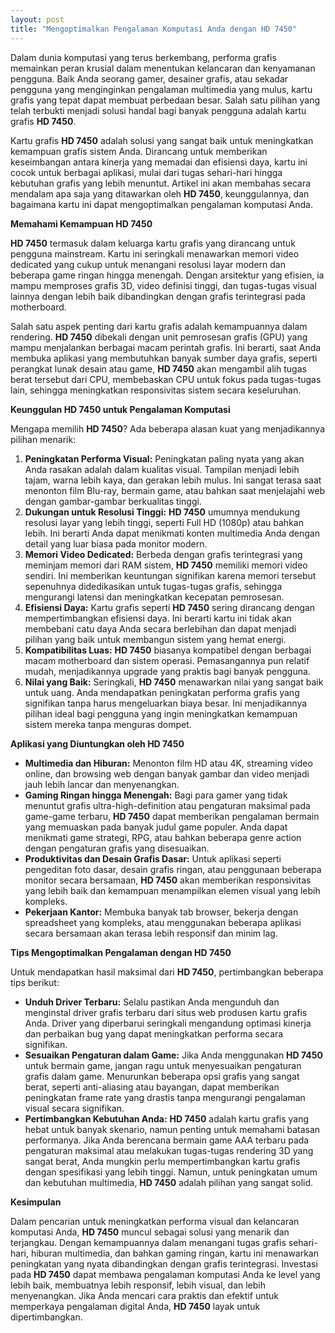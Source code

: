 ```yaml
---
layout: post
title: "Mengoptimalkan Pengalaman Komputasi Anda dengan HD 7450"
---
```


Dalam dunia komputasi yang terus berkembang, performa grafis memainkan peran krusial dalam menentukan kelancaran dan kenyamanan pengguna. Baik Anda seorang gamer, desainer grafis, atau sekadar pengguna yang menginginkan pengalaman multimedia yang mulus, kartu grafis yang tepat dapat membuat perbedaan besar. Salah satu pilihan yang telah terbukti menjadi solusi handal bagi banyak pengguna adalah kartu grafis **HD 7450**.

Kartu grafis **HD 7450** adalah solusi yang sangat baik untuk meningkatkan kemampuan grafis sistem Anda. Dirancang untuk memberikan keseimbangan antara kinerja yang memadai dan efisiensi daya, kartu ini cocok untuk berbagai aplikasi, mulai dari tugas sehari-hari hingga kebutuhan grafis yang lebih menuntut. Artikel ini akan membahas secara mendalam apa saja yang ditawarkan oleh **HD 7450**, keunggulannya, dan bagaimana kartu ini dapat mengoptimalkan pengalaman komputasi Anda.

**Memahami Kemampuan HD 7450**

**HD 7450** termasuk dalam keluarga kartu grafis yang dirancang untuk pengguna mainstream. Kartu ini seringkali menawarkan memori video dedicated yang cukup untuk menangani resolusi layar modern dan beberapa game ringan hingga menengah. Dengan arsitektur yang efisien, ia mampu memproses grafis 3D, video definisi tinggi, dan tugas-tugas visual lainnya dengan lebih baik dibandingkan dengan grafis terintegrasi pada motherboard.

Salah satu aspek penting dari kartu grafis adalah kemampuannya dalam rendering. **HD 7450** dibekali dengan unit pemrosesan grafis (GPU) yang mampu menjalankan berbagai macam perintah grafis. Ini berarti, saat Anda membuka aplikasi yang membutuhkan banyak sumber daya grafis, seperti perangkat lunak desain atau game, **HD 7450** akan mengambil alih tugas berat tersebut dari CPU, membebaskan CPU untuk fokus pada tugas-tugas lain, sehingga meningkatkan responsivitas sistem secara keseluruhan.

**Keunggulan HD 7450 untuk Pengalaman Komputasi**

Mengapa memilih **HD 7450**? Ada beberapa alasan kuat yang menjadikannya pilihan menarik:

1.  **Peningkatan Performa Visual:** Peningkatan paling nyata yang akan Anda rasakan adalah dalam kualitas visual. Tampilan menjadi lebih tajam, warna lebih kaya, dan gerakan lebih mulus. Ini sangat terasa saat menonton film Blu-ray, bermain game, atau bahkan saat menjelajahi web dengan gambar-gambar berkualitas tinggi.
2.  **Dukungan untuk Resolusi Tinggi:** **HD 7450** umumnya mendukung resolusi layar yang lebih tinggi, seperti Full HD (1080p) atau bahkan lebih. Ini berarti Anda dapat menikmati konten multimedia Anda dengan detail yang luar biasa pada monitor modern.
3.  **Memori Video Dedicated:** Berbeda dengan grafis terintegrasi yang meminjam memori dari RAM sistem, **HD 7450** memiliki memori video sendiri. Ini memberikan keuntungan signifikan karena memori tersebut sepenuhnya didedikasikan untuk tugas-tugas grafis, sehingga mengurangi latensi dan meningkatkan kecepatan pemrosesan.
4.  **Efisiensi Daya:** Kartu grafis seperti **HD 7450** sering dirancang dengan mempertimbangkan efisiensi daya. Ini berarti kartu ini tidak akan membebani catu daya Anda secara berlebihan dan dapat menjadi pilihan yang baik untuk membangun sistem yang hemat energi.
5.  **Kompatibilitas Luas:** **HD 7450** biasanya kompatibel dengan berbagai macam motherboard dan sistem operasi. Pemasangannya pun relatif mudah, menjadikannya upgrade yang praktis bagi banyak pengguna.
6.  **Nilai yang Baik:** Seringkali, **HD 7450** menawarkan nilai yang sangat baik untuk uang. Anda mendapatkan peningkatan performa grafis yang signifikan tanpa harus mengeluarkan biaya besar. Ini menjadikannya pilihan ideal bagi pengguna yang ingin meningkatkan kemampuan sistem mereka tanpa menguras dompet.

**Aplikasi yang Diuntungkan oleh HD 7450**

*   **Multimedia dan Hiburan:** Menonton film HD atau 4K, streaming video online, dan browsing web dengan banyak gambar dan video menjadi jauh lebih lancar dan menyenangkan.
*   **Gaming Ringan hingga Menengah:** Bagi para gamer yang tidak menuntut grafis ultra-high-definition atau pengaturan maksimal pada game-game terbaru, **HD 7450** dapat memberikan pengalaman bermain yang memuaskan pada banyak judul game populer. Anda dapat menikmati game strategi, RPG, atau bahkan beberapa genre action dengan pengaturan grafis yang disesuaikan.
*   **Produktivitas dan Desain Grafis Dasar:** Untuk aplikasi seperti pengeditan foto dasar, desain grafis ringan, atau penggunaan beberapa monitor secara bersamaan, **HD 7450** akan memberikan responsivitas yang lebih baik dan kemampuan menampilkan elemen visual yang lebih kompleks.
*   **Pekerjaan Kantor:** Membuka banyak tab browser, bekerja dengan spreadsheet yang kompleks, atau menggunakan beberapa aplikasi secara bersamaan akan terasa lebih responsif dan minim lag.

**Tips Mengoptimalkan Pengalaman dengan HD 7450**

Untuk mendapatkan hasil maksimal dari **HD 7450**, pertimbangkan beberapa tips berikut:

*   **Unduh Driver Terbaru:** Selalu pastikan Anda mengunduh dan menginstal driver grafis terbaru dari situs web produsen kartu grafis Anda. Driver yang diperbarui seringkali mengandung optimasi kinerja dan perbaikan bug yang dapat meningkatkan performa secara signifikan.
*   **Sesuaikan Pengaturan dalam Game:** Jika Anda menggunakan **HD 7450** untuk bermain game, jangan ragu untuk menyesuaikan pengaturan grafis dalam game. Menurunkan beberapa opsi grafis yang sangat berat, seperti anti-aliasing atau bayangan, dapat memberikan peningkatan frame rate yang drastis tanpa mengurangi pengalaman visual secara signifikan.
*   **Pertimbangkan Kebutuhan Anda:** **HD 7450** adalah kartu grafis yang hebat untuk banyak skenario, namun penting untuk memahami batasan performanya. Jika Anda berencana bermain game AAA terbaru pada pengaturan maksimal atau melakukan tugas-tugas rendering 3D yang sangat berat, Anda mungkin perlu mempertimbangkan kartu grafis dengan spesifikasi yang lebih tinggi. Namun, untuk peningkatan umum dan kebutuhan multimedia, **HD 7450** adalah pilihan yang sangat solid.

**Kesimpulan**

Dalam pencarian untuk meningkatkan performa visual dan kelancaran komputasi Anda, **HD 7450** muncul sebagai solusi yang menarik dan terjangkau. Dengan kemampuannya dalam menangani tugas grafis sehari-hari, hiburan multimedia, dan bahkan gaming ringan, kartu ini menawarkan peningkatan yang nyata dibandingkan dengan grafis terintegrasi. Investasi pada **HD 7450** dapat membawa pengalaman komputasi Anda ke level yang lebih baik, membuatnya lebih responsif, lebih visual, dan lebih menyenangkan. Jika Anda mencari cara praktis dan efektif untuk memperkaya pengalaman digital Anda, **HD 7450** layak untuk dipertimbangkan.
